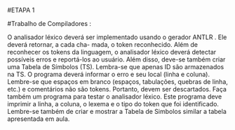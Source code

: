 #ETAPA 1
    
#Trabalho de Compiladores :

O analisador léxico deverá ser implementado usando o gerador ANTLR . Ele deverá retornar, a cada cha-
mada, o token reconhecido.
Além de reconhecer os tokens da linguagem, o analisador léxico deverá detectar possı́veis erros e reportá-los
ao usuário. Além disso, deve-se também criar uma Tabela de Sı́mbolos (TS). Lembra-se que apenas ID são
armazenados na TS. O programa deverá informar o erro e seu local (linha e coluna).
Lembre-se que espaços em branco (espaços, tabulações, quebras de linha, etc.) e comentários não são tokens.
Portanto, devem ser descartados.
Faça também um programa para testar o analisador léxico. Este programa deve imprimir a linha, a coluna,
o lexema e o tipo do token que foi identificado.
Lembre-se também de criar e mostrar a Tabela de Simbolos similar a tabela apresentada em aula.
